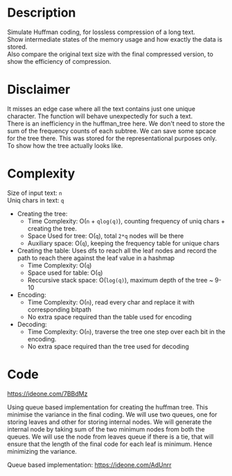 # Description
Simulate Huffman coding, for lossless compression of a long text.  
Show intermediate states of the memory usage and how exactly the data is stored.  
Also compare the original text size with the final compressed version, to show the efficiency of compression.

# Disclaimer
It misses an edge case where all the text contains just one unique character. The function will behave unexpectedly for such a text.  
There is an inefficiency in the huffman_tree here. We don't need to store the sum of the frequency counts of each subtree. We can save some spcace for the tree there. This was stored for the representational purposes only. To show how the tree actually looks like.

# Complexity
Size of input text: `n`  
Uniq chars in text: `q`  
- Creating the tree:
    - Time Complexity: O(`n` + `qlog(q)`), counting frequency of uniq chars + creating the tree.
    - Space Used for tree: O(`q`), total `2*q` nodes will be there
    - Auxiliary space: O(`q`), keeping the frequency table for unique chars
- Creating the table: Uses dfs to reach all the leaf nodes and record the path to reach there against the leaf value in a hashmap  
    - Time Complexity: O(`q`)
    - Space used for table: O(`q`)
    - Reccursive stack space: O(`log(q)`), maximum depth of the tree ~ 9-10
- Encoding:
    - Time Complexity: O(`n`), read every char and replace it with corresponding bitpath
    - No extra space required than the table used for encoding
- Decoding:
    - Time Complexity: O(`n`), traverse the tree one step over each bit in the encoding.
    - No extra space required than the tree used for decoding

# Code
https://ideone.com/7BBdMz

Using queue based implementation for creating the huffman tree. This minimise the variance in the final coding.
We will use two queues, one for storing leaves and other for storing internal nodes. We will generate the internal node by taking sum of the two minimum nodes from both the queues. We will use the node from leaves queue if there is a tie, that will ensure that the length of the final code for each leaf is minimum. Hence minimizing the variance.

Queue based implementation: https://ideone.com/AdUnrr
